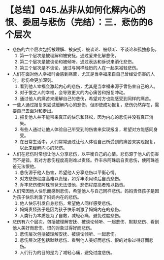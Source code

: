 # 【总结】045.丛非从如何化解内心的恨、委屈与悲伤（完结）：三．悲伤的6个层次

-   悲伤的六个层次包括被理解、被安抚、被谈论、被倾听、不谈论和孤独悲伤。
    1.  第一个层次是被理解和被安抚，通过爱来化解悲伤。
    2.  第二个层次是被谈论和被倾听，通过表达和诉说来消化悲伤。
    3.  第三个层次是不谈论，通过与同样经历的人在一起来减轻悲伤。
-   人们在面对他人幸福时会感到痛苦，尤其是当幸福来自自己曾经受伤害的人时，悲伤会更加深刻。
    1.  看到他人幸福会激起内心的悲伤，尤其是当幸福来源于曾伤害自己的人。
    2.  对于恨之人的幸福，会导致更大的内心痛苦和报复冲动。
    3.  通过他人的痛苦来缓解自己的悲伤，希望对方也能感受到同样的痛苦。
-   一些人通过报复来尝试缓解内心的悲伤，但即使成功报复，悲伤仍然存在，需要自己去面对和走出。
    1.  报复他人并不能带来真正的快乐和轻松，因为内心的悲伤并没有真正消失。
    2.  有些人通过让他人体验自己所受到的伤害来实现报复，希望对方能感同身受。
    3.  在日常生活中，人们常常通过让他人体验自己所受到的痛苦来实现报复，以此来缓解内心的悲伤。
-   人们在悲伤时常想让他人分享悲伤，以平衡自己的心情。悲伤源于他人的伤害而不是错，若对方悲伤程度高则难以责怪。乔丰杀阿珠后自责悲伤，使阿珠爸爸无法恨他。
    1.  悲伤源于他人伤害，希望他人分享悲伤以平衡心情。
    2.  对方悲伤程度高难以责怪，如乔丰杀阿珠后自责悲伤。
    3.  乔丰悲伤使阿珠爸爸无法恨他，悲伤程度高者难以指责。
-   人们常因他人快乐而感到悲伤，希望他人与自己同样悲伤。妈妈责怪孩子是因为孩子快乐刺激了妈妈内在的悲伤。
    1.  他人快乐引发自身悲伤，希望他人同样感受悲伤。
    2.  妈妈责怪孩子是因为孩子快乐刺激了妈妈内在的悲伤。
    3.  人类行为本质是为了自救，减轻心痛，避免过度悲伤。
-   悲伤有六个层次，包括被理解安抚、被谈论倾听、一起悲伤、默默悲伤、看到他人美好而悲伤、恨的对象过得好而悲伤。
    1.  悲伤层次包括被理解安抚、被谈论倾听、一起悲伤。
    2.  悲伤层次还包括默默悲伤、看到他人美好而悲伤、恨的对象过得好而悲伤。
    3.  人们行为的目的是为了减轻心痛，避免过度悲伤。